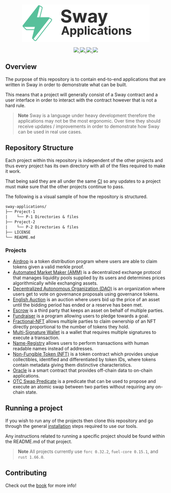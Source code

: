 <p align="center">
    <picture>
        <source media="(prefers-color-scheme: dark)" srcset=".docs/sway-apps-logo-dark-theme.png">
        <img alt="SwayApps logo" width="400px" src=".docs/sway-apps-logo-light-theme.png">
    </picture>
</p>

<p align="center">
    <a href="https://github.com/FuelLabs/sway-applications/actions/workflows/ci.yml" alt="CI">
        <img src="https://github.com/FuelLabs/sway-applications/actions/workflows/ci.yml/badge.svg" />
    </a>
    <a href="https://crates.io/crates/forc/0.32.2" alt="forc">
        <img src="https://img.shields.io/badge/forc-v0.32.2-orange" />
    </a>
    <a href="./LICENSE" alt="forc">
        <img src="https://img.shields.io/github/license/FuelLabs/sway-applications" />
    </a>
    <a href="https://discord.gg/xfpK4Pe">
        <img src="https://img.shields.io/discord/732892373507375164?color=6A7EC2&logo=discord&logoColor=ffffff&labelColor=6A7EC2&label=Discord" />
    </a>
</p>

## Overview

The purpose of this repository is to contain end-to-end applications that are written in Sway in order to demonstrate what can be built.

This means that a project will generally consist of a Sway contract and a user interface in order to interact with the contract however that is not a hard rule.

> **Note**
> Sway is a language under heavy development therefore the applications may not be the most ergonomic. Over time they should receive updates / improvements in order to demonstrate how Sway can be used in real use cases.

## Repository Structure

Each project within this repository is independent of the other projects and thus every project has its own directory with all of the files required to make it work.

That being said they are all under the same [CI](.github/workflows/ci.yml) so any updates to a project must make sure that the other projects continue to pass.

The following is a visual sample of how the repository is structured.

```
sway-applications/
├── Project-1
|    └── P-1 Directories & files
├── Project-2
|    └── P-2 Directories & files
├── LICENSE
└── README.md
```

### Projects

- [Airdrop](./airdrop/) is a token distribution program where users are able to claim tokens given a valid merkle proof.
- [Automated Market Maker (AMM)](./AMM/) is a decentralized exchange protocol that manages liquidity pools supplied by its users and determines prices algorithmically while exchanging assets.
- [Decentralized Autonomous Organization (DAO)](./DAO) is an organization where users get to vote on governance proposals using governance tokens.
- [English Auction](./auctions/english-auction/) is an auction where users bid up the price of an asset until the bidding period has ended or a reserve has been met.
- [Escrow](./escrow) is a third party that keeps an asset on behalf of multiple parties.
- [Fundraiser](./fundraiser/) is a program allowing users to pledge towards a goal.
- [Fractional-NFT](./fractional-NFT/) allows multiple parties to claim ownership of an NFT directly proportional to the number of tokens they hold.
- [Multi-Signature Wallet](./multisig-wallet) is a wallet that requires multiple signatures to execute a transaction.
- [Name-Registry](./name-registry/) allows users to perform transactions with human readable names instead of addresses.
- [Non-Fungible Token (NFT)](./NFT) is a token contract which provides unqiue collectibles, identified and differentiated by token IDs, where tokens contain metadata giving them distinctive characteristics.
- [Oracle](./oracle) is a smart contract that provides off-chain data to on-chain applications.
- [OTC Swap Predicate](./OTC-swap-predicate) is a predicate that can be used to propose and execute an atomic swap between two parties without requiring any on-chain state.

## Running a project

If you wish to run any of the projects then clone this repository and go through the general [installation](https://fuellabs.github.io/sway/) steps required to use our tools.

Any instructions related to running a specific project should be found within the README.md of that project.

> **Note**
> All projects currently use `forc 0.32.2`, `fuel-core 0.15.1`, and `rust 1.66.0`.

## Contributing

Check out the [book](https://fuellabs.github.io/sway-applications/book/index.html) for more info!
